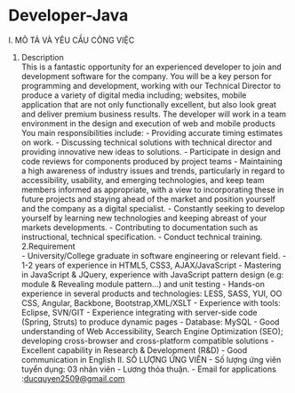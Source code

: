 # Developer-Java
I. MÔ TẢ VÀ YÊU CẦU CÔNG VIỆC
  1. Description  
    This is a fantastic opportunity for an experienced developer to join and development software for the company. You will      be a key person for programming and development, working with our Technical Director to produce a variety of digital         media including; websites, mobile application that are not only functionally excellent, but also look great and deliver      premium business results. The developer will work in a team environment in the design and execution of web and mobile        products You main responsibilities include:
    - Providing accurate timing estimates on work. 
    - Discussing technical solutions with technical director and providing innovative new ideas to solutions.
    - Participate in design and code reviews for components produced by project teams 
    - Maintaining a high awareness of industry issues and trends, particularly in regard to accessibility, usability, and          emerging technologies, and keep team members informed as appropriate, with a view to incorporating these in future           projects and staying ahead of the market and position yourself and the company as a digital specialist.
    - Constantly seeking to develop yourself by learning new technologies and keeping abreast of your markets developments. 
    - Contributing to documentation such as instructional, technical specification.
    - Conduct technical training.  
  2.Requirement  
    - University/College graduate in software engineering or relevant field.
    - 1-2 years of experience in HTML5, CSS3, AJAX/JavaScript
    - Mastering in JavaScript &amp; JQuery, experience with JavaScript pattern design (e.g: module &amp; Revealing module          pattern…) and unit testing
    - Hands-on experience in several products and technologies: LESS, SASS, YUI, OO CSS, Angular, Backbone,                       Bootstrap,XML/XSLT
    - Experience with tools: Eclipse, SVN/GIT 
    - Experience integrating with server-side code (Spring, Struts) to produce dynamic pages
    - Database: MySQL 
    - Good understanding of Web Accessibility, Search Engine Optimization (SEO); developing cross-browser and cross-platform       compatible solutions
    - Excellent capability in Research &amp; Development (R&amp;D)
    - Good communication in English 
  II. SỐ LƯỢNG ỨNG VIÊN 
    - Số lượng ứng viên tuyển dụng: 03 nhân viên 
    - Lương thỏa thuận.
    - Email for applications :ducquyen2509@gmail.com
